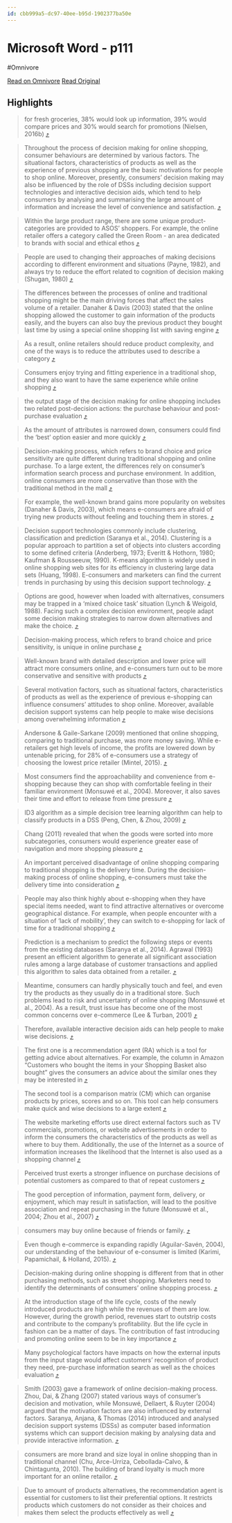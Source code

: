 ```yaml
---
id: cbb999a5-dc97-40ee-b95d-1902377ba50e
---
```


# Microsoft Word - p111
#Omnivore

[Read on Omnivore](https://omnivore.app/me/u-6-bf-4-a-334-fa-2-d-11-ee-87-eb-d-3000-aaf-0366-59367-212011-1-18edb6d2be3)
[Read Original](https://omnivore.app/attachments/u/6bf4a334-fa2d-11ee-87eb-d3000aaf0366/59367-212011-1-PB.pdf)

## Highlights

> for fresh groceries, 38% would look up information, 39%  would compare prices and 30% would search for promotions (Nielsen, 2016b) [⤴️](https://omnivore.app/me/u-6-bf-4-a-334-fa-2-d-11-ee-87-eb-d-3000-aaf-0366-59367-212011-1-18edb6d2be3#aa12dec4-8ed0-4811-8d79-ca01df4d8df7)  

> Throughout the process of decision making for online shopping, consumer behaviours are  determined by various factors. The situational factors, characteristics of products as well as the experience of  previous shopping are the basic motivations for people to shop online. Moreover, presently, consumers’ decision  making may also be influenced by the role of DSSs including decision support technologies and interactive  decision aids, which tend to help consumers by analysing and summarising the large amount of information and  increase the level of convenience and satisfaction.  [⤴️](https://omnivore.app/me/u-6-bf-4-a-334-fa-2-d-11-ee-87-eb-d-3000-aaf-0366-59367-212011-1-18edb6d2be3#54b4ed96-0720-4394-a71d-39fd195c5f28)  

> Within the large product range, there are some unique product-categories are provided to ASOS’ shoppers. For  example, the online retailer offers a category called the Green Room - an area dedicated to brands with social  and ethical ethos [⤴️](https://omnivore.app/me/u-6-bf-4-a-334-fa-2-d-11-ee-87-eb-d-3000-aaf-0366-59367-212011-1-18edb6d2be3#60967f0c-23b6-424d-89ee-b1f26cf03b43)  

> People are used to changing their approaches of making decisions according to different environment and  situations (Payne, 1982), and always try to reduce the effort related to cognition of decision making (Shugan,  1980) [⤴️](https://omnivore.app/me/u-6-bf-4-a-334-fa-2-d-11-ee-87-eb-d-3000-aaf-0366-59367-212011-1-18edb6d2be3#7fe79fa3-543d-4389-9443-04c8bd8947eb)  

> The differences between the processes of online and traditional shopping might be the main driving forces that  affect the sales volume of a retailer. Danaher & Davis (2003) stated that the online shopping allowed the  customer to gain information of the products easily, and the buyers can also buy the previous product they  bought last time by using a special online shopping list with saving engine [⤴️](https://omnivore.app/me/u-6-bf-4-a-334-fa-2-d-11-ee-87-eb-d-3000-aaf-0366-59367-212011-1-18edb6d2be3#cc7f371e-994a-4517-9c44-11fb27c92427)  

> As a result, online retailers should  reduce product complexity, and one of the ways is to reduce the attributes used to describe a category [⤴️](https://omnivore.app/me/u-6-bf-4-a-334-fa-2-d-11-ee-87-eb-d-3000-aaf-0366-59367-212011-1-18edb6d2be3#9d255d09-97b5-4b55-a0ac-c1ca89a85990)  

> Consumers enjoy trying and fitting experience in a traditional shop, and they also want to  have the same experience while online shopping [⤴️](https://omnivore.app/me/u-6-bf-4-a-334-fa-2-d-11-ee-87-eb-d-3000-aaf-0366-59367-212011-1-18edb6d2be3#80d12f09-bf6d-4497-b63c-b53ec7911b5d)  

> the output stage of the decision making for online shopping includes two related post-decision actions:  the purchase behaviour and post-purchase evaluation [⤴️](https://omnivore.app/me/u-6-bf-4-a-334-fa-2-d-11-ee-87-eb-d-3000-aaf-0366-59367-212011-1-18edb6d2be3#a86828b0-b65b-4430-9c62-6acb8e5932ee)  

> As the  amount of attributes is narrowed down, consumers could find the ‘best’ option easier and more quickly [⤴️](https://omnivore.app/me/u-6-bf-4-a-334-fa-2-d-11-ee-87-eb-d-3000-aaf-0366-59367-212011-1-18edb6d2be3#48469c60-4ed5-4ba7-a2c3-f1aa4bc9ad83)  

> Decision-making process, which refers to brand choice and price sensitivity are quite different during traditional  shopping and online purchase. To a large extent, the differences rely on consumer’s information search process  and purchase environment. In addition, online consumers are more conservative than those with the traditional  method in the mall [⤴️](https://omnivore.app/me/u-6-bf-4-a-334-fa-2-d-11-ee-87-eb-d-3000-aaf-0366-59367-212011-1-18edb6d2be3#89df6d01-2c40-4334-9cd2-e572b41cfb9a)  

> For example, the well-known brand gains more popularity on websites (Danaher & Davis,  2003), which means e-consumers are afraid of trying new products without feeling and touching them in stores.  [⤴️](https://omnivore.app/me/u-6-bf-4-a-334-fa-2-d-11-ee-87-eb-d-3000-aaf-0366-59367-212011-1-18edb6d2be3#500e4f3e-d4e4-457e-8db9-52852af2139f)  

> Decision support technologies commonly include clustering, classification and prediction (Saranya et al., 2014).  Clustering is a popular approach to partition a set of objects into clusters according to some defined criteria  (Anderberg, 1973; Everitt & Hothorn, 1980; Kaufman & Rousseeuw, 1990). K-means algorithm is widely used  in online shopping web sites for its efficiency in clustering large data sets (Huang, 1998). E-consumers and  marketers can find the current trends in purchasing by using this decision support technology.  [⤴️](https://omnivore.app/me/u-6-bf-4-a-334-fa-2-d-11-ee-87-eb-d-3000-aaf-0366-59367-212011-1-18edb6d2be3#b9d16f68-be8d-44a7-9aa1-6ade564a763e)  

> Options are good, however when loaded with alternatives,  consumers may be trapped in a ‘mixed choice task’ situation (Lynch & Weigold, 1988). Facing such a complex  decision environment, people adapt some decision making strategies to narrow down alternatives and make the  choice. [⤴️](https://omnivore.app/me/u-6-bf-4-a-334-fa-2-d-11-ee-87-eb-d-3000-aaf-0366-59367-212011-1-18edb6d2be3#3c5b87c1-a7c0-4e30-a4b6-a2dafb847fc8)  

> Decision-making  process, which refers to brand choice and price sensitivity, is unique in online purchase [⤴️](https://omnivore.app/me/u-6-bf-4-a-334-fa-2-d-11-ee-87-eb-d-3000-aaf-0366-59367-212011-1-18edb6d2be3#7804a57b-5be8-453a-b5b2-9ba3952dc2b6)  

> Well-known brand with detailed description and lower price will  attract more consumers online, and e-consumers turn out to be more conservative and sensitive with products [⤴️](https://omnivore.app/me/u-6-bf-4-a-334-fa-2-d-11-ee-87-eb-d-3000-aaf-0366-59367-212011-1-18edb6d2be3#558d08a1-24da-42f5-b641-660b50e5eeab)  

> Several motivation  factors, such as situational factors, characteristics of products as well as the experience of previous e-shopping  can influence consumers’ attitudes to shop online. Moreover, available decision support systems can help people  to make wise decisions among overwhelming information [⤴️](https://omnivore.app/me/u-6-bf-4-a-334-fa-2-d-11-ee-87-eb-d-3000-aaf-0366-59367-212011-1-18edb6d2be3#7d5a2320-f68b-4a4c-9f62-78cf3d888a7b)  

> Andersone &  Gaile-Sarkane (2009) mentioned that online shopping, comparing to traditional purchase, was more money  saving. While e-retailers get high levels of income, the profits are lowered down by untenable pricing, for 28%  of e-consumers use a strategy of choosing the lowest price retailer (Mintel, 2015). [⤴️](https://omnivore.app/me/u-6-bf-4-a-334-fa-2-d-11-ee-87-eb-d-3000-aaf-0366-59367-212011-1-18edb6d2be3#91573a13-d636-49ed-a71c-2e764a82676e)  

> Most  consumers find the approachability and convenience from e-shopping because they can shop with comfortable  feeling in their familiar environment (Monsuwé et al., 2004). Moreover, it also saves their time and effort to  release from time pressure [⤴️](https://omnivore.app/me/u-6-bf-4-a-334-fa-2-d-11-ee-87-eb-d-3000-aaf-0366-59367-212011-1-18edb6d2be3#2ca8cfbe-1bcc-46c7-8dc2-4c6eae85119e)  

> ID3 algorithm as a simple decision tree learning algorithm can help  to classify products in a DSS (Peng, Chen, & Zhou, 2009) [⤴️](https://omnivore.app/me/u-6-bf-4-a-334-fa-2-d-11-ee-87-eb-d-3000-aaf-0366-59367-212011-1-18edb6d2be3#119f6197-d6fc-4a27-9adb-aa840318b0de)  

> Chang (2011) revealed that when the goods were  sorted into more subcategories, consumers would experience greater ease of navigation and more shopping  pleasure [⤴️](https://omnivore.app/me/u-6-bf-4-a-334-fa-2-d-11-ee-87-eb-d-3000-aaf-0366-59367-212011-1-18edb6d2be3#84221379-f2cf-4447-a327-6cb6e8c98134)  

> An important perceived disadvantage of online shopping comparing to traditional shopping is the delivery time.  During the decision-making process of online shopping, e-consumers must take the delivery time into  consideration [⤴️](https://omnivore.app/me/u-6-bf-4-a-334-fa-2-d-11-ee-87-eb-d-3000-aaf-0366-59367-212011-1-18edb6d2be3#f90374b5-2153-4185-ab3d-65f113c02b3c)  

> People may also think highly about e-shopping when they have  special items needed, want to find attractive alternatives or overcome geographical distance. For example, when  people encounter with a situation of ‘lack of mobility’, they can switch to e-shopping for lack of time for a  traditional shopping [⤴️](https://omnivore.app/me/u-6-bf-4-a-334-fa-2-d-11-ee-87-eb-d-3000-aaf-0366-59367-212011-1-18edb6d2be3#6d21fbdd-b9ea-4b56-95cf-5667955a7761)  

> Prediction is a mechanism to predict the following steps or events from the existing databases (Saranya et al.,  2014). Agrawal (1993) present an efficient algorithm to generate all significant association rules among a large  database of customer transactions and applied this algorithm to sales data obtained from a retailer.  [⤴️](https://omnivore.app/me/u-6-bf-4-a-334-fa-2-d-11-ee-87-eb-d-3000-aaf-0366-59367-212011-1-18edb6d2be3#33488991-23e1-43a4-a90a-22858695dd21)  

> Meantime, consumers can hardly physically touch and feel, and even try the  products as they usually do in a traditional store. Such problems lead to risk and uncertainty of online shopping  (Monsuwé et al., 2004). As a result, trust issue has become one of the most common concerns over e-commerce  (Lee & Turban, 2001) [⤴️](https://omnivore.app/me/u-6-bf-4-a-334-fa-2-d-11-ee-87-eb-d-3000-aaf-0366-59367-212011-1-18edb6d2be3#5234e419-b3a0-4331-99cb-07602ec29e36)  

> Therefore,  available interactive decision aids can help people to make wise decisions.  [⤴️](https://omnivore.app/me/u-6-bf-4-a-334-fa-2-d-11-ee-87-eb-d-3000-aaf-0366-59367-212011-1-18edb6d2be3#efd74a7c-08cb-4ce8-a8f8-7ec276825954)  

> The first one  is a recommendation agent (RA) which is a tool for getting advice about alternatives. For example, the column in  Amazon “Customers who bought the items in your Shopping Basket also bought” gives the consumers an advice  about the similar ones they may be interested in [⤴️](https://omnivore.app/me/u-6-bf-4-a-334-fa-2-d-11-ee-87-eb-d-3000-aaf-0366-59367-212011-1-18edb6d2be3#909d1824-62cb-481a-aa23-9f158c6eb6ae)  

> The second tool is a comparison matrix (CM) which can  organise products by prices, scores and so on. This tool can help consumers make quick and wise decisions to a  large extent [⤴️](https://omnivore.app/me/u-6-bf-4-a-334-fa-2-d-11-ee-87-eb-d-3000-aaf-0366-59367-212011-1-18edb6d2be3#fa340442-dc74-482f-93d4-b4367998443e)  

> The  website marketing efforts use direct external factors such as TV commercials, promotions, or website  advertisements in order to inform the consumers the characteristics of the products as well as where to buy them.  Additionally, the use of the Internet as a source of information increases the likelihood that the Internet is also  used as a shopping channel [⤴️](https://omnivore.app/me/u-6-bf-4-a-334-fa-2-d-11-ee-87-eb-d-3000-aaf-0366-59367-212011-1-18edb6d2be3#1ef1387c-c1c7-4d6d-9f81-7eca886a6702)  

> Perceived trust exerts a stronger influence on purchase decisions of potential  customers as compared to that of repeat customers [⤴️](https://omnivore.app/me/u-6-bf-4-a-334-fa-2-d-11-ee-87-eb-d-3000-aaf-0366-59367-212011-1-18edb6d2be3#af22a7cf-b8cf-4c1e-9c5c-f1a1fab443d3)  

> The good perception of information, payment form, delivery, or enjoyment, which  may result in satisfaction, will lead to the positive association and repeat purchasing in the future (Monsuwé et  al., 2004; Zhou et al., 2007) [⤴️](https://omnivore.app/me/u-6-bf-4-a-334-fa-2-d-11-ee-87-eb-d-3000-aaf-0366-59367-212011-1-18edb6d2be3#cfc056b3-6c0d-4e43-8ba7-b46840852eb7)  

> consumers may buy online because of friends  or family. [⤴️](https://omnivore.app/me/u-6-bf-4-a-334-fa-2-d-11-ee-87-eb-d-3000-aaf-0366-59367-212011-1-18edb6d2be3#d9e119af-5dab-4db6-9fa6-337b58c72bcb)  

> Even though e-commerce is expanding rapidly (Aguilar-Savén,  2004), our understanding of the behaviour of e-consumer is limited (Karimi, Papamichail, & Holland, 2015).  [⤴️](https://omnivore.app/me/u-6-bf-4-a-334-fa-2-d-11-ee-87-eb-d-3000-aaf-0366-59367-212011-1-18edb6d2be3#bbfe9470-0b76-45d9-ae04-c6b8ae074f55)  

> Decision-making during online shopping is different from that in other purchasing methods, such as street  shopping. Marketers need to identify the determinants of consumers’ online shopping process. [⤴️](https://omnivore.app/me/u-6-bf-4-a-334-fa-2-d-11-ee-87-eb-d-3000-aaf-0366-59367-212011-1-18edb6d2be3#8a88eddf-d131-4a68-9e5c-14903f8db8d1)  

> At the introduction stage of the life cycle, costs of the newly introduced products are high while the revenues of  them are low. However, during the growth period, revenues start to outstrip costs and contribute to the  company’s profitability. But the life cycle in fashion can be a matter of days. The contribution of fast introducing  and promoting online seem to be in key importance [⤴️](https://omnivore.app/me/u-6-bf-4-a-334-fa-2-d-11-ee-87-eb-d-3000-aaf-0366-59367-212011-1-18edb6d2be3#c5faaa09-8f35-4ea2-a3c7-de7b16de02d0)  

> Many psychological factors have  impacts on how the external inputs from the input stage would affect customers’ recognition of product they  need, pre-purchase information search as well as the choices evaluation [⤴️](https://omnivore.app/me/u-6-bf-4-a-334-fa-2-d-11-ee-87-eb-d-3000-aaf-0366-59367-212011-1-18edb6d2be3#c9ef57d0-cd43-4984-a3c8-180c10ca4f01)  

> Smith (2003)  gave a framework of online decision-making process. Zhou, Dai, & Zhang (2007) stated various ways of  consumer’s decision and motivation, while Monsuwé, Dellaert, & Ruyter (2004) argued that the motivation  factors are also influenced by external factors. Saranya, Anjana, & Thomas (2014) introduced and analysed  decision support systems (DSSs) as computer based information systems which can support decision making by  analysing data and provide interactive information. [⤴️](https://omnivore.app/me/u-6-bf-4-a-334-fa-2-d-11-ee-87-eb-d-3000-aaf-0366-59367-212011-1-18edb6d2be3#d3e05341-477d-411b-bb1b-d67f057d0a43)  

> consumers are more brand and size loyal in online shopping than in traditional channel (Chu, Arce-Urriza,  Cebollada-Calvo, & Chintagunta, 2010). The building of brand loyalty is much more important for an online  retailor.  [⤴️](https://omnivore.app/me/u-6-bf-4-a-334-fa-2-d-11-ee-87-eb-d-3000-aaf-0366-59367-212011-1-18edb6d2be3#407b6f5a-a8f3-4bdb-81dd-7cad458a6554)  

> Due to amount of products alternatives, the recommendation agent is essential for customers to list their  preferential options. It restricts products which customers do not consider as their choices and makes them select  the products effectively as well [⤴️](https://omnivore.app/me/u-6-bf-4-a-334-fa-2-d-11-ee-87-eb-d-3000-aaf-0366-59367-212011-1-18edb6d2be3#dc49f4c8-deb3-41a4-8eaa-6bd41ee03ba9)  

